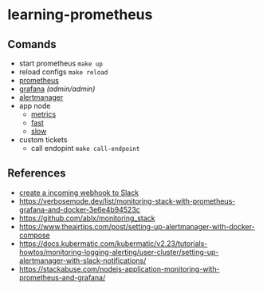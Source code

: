 # learning-prometheus

## Comands
- start prometheus `make up` 
- reload configs `make reload`
- [prometheus](http://localhost:9090/graph?g0.expr=up&g0.tab=1&g0.stacked=0&g0.show_exemplars=0&g0.range_input=1h)
- [grafana](http://localhost:3000) _(admin/admin)_
- [alertmanager](http://localhost:9093)
- app node
  - [metrics](http://localhost:8080/metrics)
  - [fast](http://localhost:8080/fast)
  - [slow](http://localhost:8080/slow)
- custom tickets
  - call endopint `make call-endpoint`

## References
- [create a incoming webhook to Slack](https://api.slack.com/messaging/webhooks)
- https://verbosemode.dev/list/monitoring-stack-with-prometheus-grafana-and-docker-3e6e4b94523c
- https://github.com/ablx/monitoring_stack
- https://www.theairtips.com/post/setting-up-alertmanager-with-docker-compose
- https://docs.kubermatic.com/kubermatic/v2.23/tutorials-howtos/monitoring-logging-alerting/user-cluster/setting-up-alertmanager-with-slack-notifications/
- https://stackabuse.com/nodejs-application-monitoring-with-prometheus-and-grafana/
